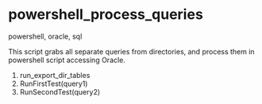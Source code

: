 # powershell_process_queries
powershell, oracle, sql

This script grabs all separate queries from directories, and process them in powershell script accessing Oracle.

1. run_export_dir_tables
2. RunFirstTest(query1)
3. RunSecondTest(query2)

